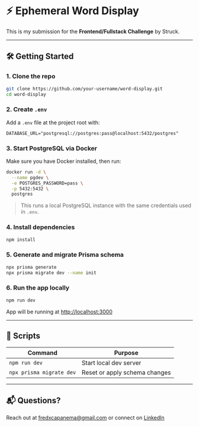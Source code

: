 # ⚡ Ephemeral Word Display

This is my submission for the **Frontend/Fullstack Challenge** by Struck.

---

## 🛠️ Getting Started

### 1. Clone the repo

```bash
git clone https://github.com/your-username/word-display.git
cd word-display
```

### 2. Create `.env`

Add a `.env` file at the project root with:

```env
DATABASE_URL="postgresql://postgres:pass@localhost:5432/postgres"
```

### 3. Start PostgreSQL via Docker

Make sure you have Docker installed, then run:

```bash
docker run -d \
  --name pgdev \
  -e POSTGRES_PASSWORD=pass \
  -p 5432:5432 \
  postgres
```

> This runs a local PostgreSQL instance with the same credentials used in `.env`.

### 4. Install dependencies

```bash
npm install
```

### 5. Generate and migrate Prisma schema

```bash
npx prisma generate
npx prisma migrate dev --name init
```

### 6. Run the app locally

```bash
npm run dev
```

App will be running at [http://localhost:3000](http://localhost:3000)

---

## 🔎 Scripts

| Command                  | Purpose                       |
| ------------------------ | ----------------------------- |
| `npm run dev`            | Start local dev server        |
| `npx prisma migrate dev` | Reset or apply schema changes |

---

## 📬 Questions?

Reach out at [fredxcapanema@gmail.com](mailto:fredxcapanema@gmail.com) or connect on [LinkedIn](https://linkedin.com/in/fredericocapanema)
